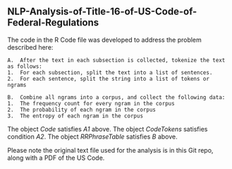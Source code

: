 ## NLP-Analysis-of-Title-16-of-US-Code-of-Federal-Regulations

The code in the R Code file was developed to address the problem described here:

```
A.  After the text in each subsection is collected, tokenize the text as follows:
1.  For each subsection, split the text into a list of sentences.
2.  For each sentence, split the string into a list of tokens or ngrams

B.  Combine all ngrams into a corpus, and collect the following data:
1.  The frequency count for every ngram in the corpus
2.  The probability of each ngram in the corpus
3.  The entropy of each ngram in the corpus
```

The object *Code* satisfies *A1* above.  The object *CodeTokens* satisfies condition *A2*.  The object *RRPhraseTable* satisfies *B* above.



Please note the original text file used for the analysis is in this Git repo, along with a PDF of the US Code.
